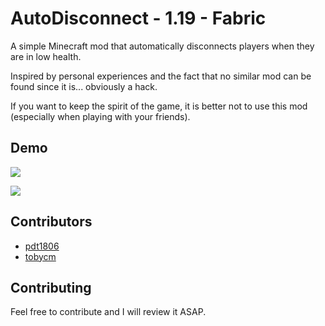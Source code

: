# AutoDisconnect - 1.19 - Fabric

A simple Minecraft mod that automatically disconnects players when they are in low health.

Inspired by personal experiences and the fact that no similar mod can be found since it is... obviously a hack.

If you want to keep the spirit of the game, it is better not to use this mod (especially when playing with your friends).

## Demo

![](https://media0.giphy.com/media/v1.Y2lkPTc5MGI3NjExdjAzanNxbDB0M2owNnBndG1hNXh5MjJmY2t1eHlqZWZiMHZlOWZzeSZlcD12MV9pbnRlcm5hbF9naWZfYnlfaWQmY3Q9Zw/tmGWPlrptKzebhSGz4/giphy.gif)

![](https://media3.giphy.com/media/LuBuqlVzy6QxqjqdKR/giphy.gif)

## Contributors

- [pdt1806](https://www.github.com/pdt1806)
- [tobycm](https://www.github.com/tobycm)


## Contributing

Feel free to contribute and I will review it ASAP.

